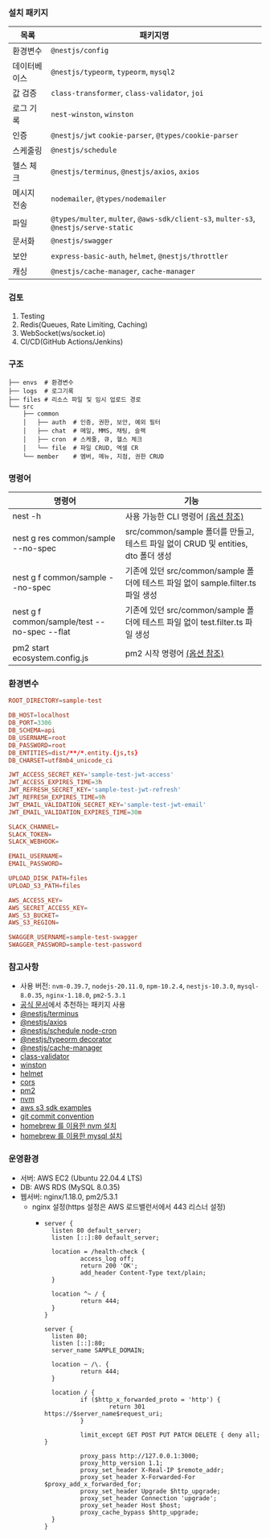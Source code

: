 ### 설치 패키지

| 목록     | 패키지명                                                                                 |
|--------|--------------------------------------------------------------------------------------|
| 환경변수   | `@nestjs/config`                                                                     |
| 데이터베이스 | `@nestjs/typeorm`, `typeorm`, `mysql2`                                               |
| 값 검증   | `class-transformer`, `class-validator`, `joi`                                        |
| 로그 기록  | `nest-winston`, `winston`                                                            |
| 인증     | `@nestjs/jwt` `cookie-parser`, `@types/cookie-parser`                                |
| 스케줄링   | `@nestjs/schedule`                                                                   |
| 헬스 체크  | `@nestjs/terminus`, `@nestjs/axios`, `axios`                                         |
| 메시지 전송 | `nodemailer`, `@types/nodemailer`                                                    |
| 파일     | `@types/multer`, `multer`, `@aws-sdk/client-s3`, `multer-s3`, `@nestjs/serve-static` |
| 문서화    | `@nestjs/swagger`                                                                    |
| 보안     | `express-basic-auth`, `helmet`, `@nestjs/throttler`                                  |
| 캐싱     | `@nestjs/cache-manager`, `cache-manager`                                             |

### 검토

1. Testing
2. Redis(Queues, Rate Limiting, Caching)
3. WebSocket(ws/socket.io)
4. CI/CD(GitHub Actions/Jenkins)

### 구조

```
├── envs  # 환경변수
├── logs  # 로그기록
├── files # 리소스 파일 및 임시 업로드 경로
└── src
    ├── common
    │   ├── auth  # 인증, 권한, 보안, 예외 필터
    │   ├── chat  # 메일, MMS, 채팅, 슬랙
    │   ├── cron  # 스케줄, 큐, 헬스 체크
    │   └── file  # 파일 CRUD, 엑셀 CR
    └── member    # 멤버, 메뉴, 지점, 권한 CRUD
```

### 명령어

| 명령어                                          | 기능                                                                      |
|----------------------------------------------|-------------------------------------------------------------------------|
| nest -h                                      | 사용 가능한 CLI 명령어 [(옵션 참조)](https://docs.nestjs.com/cli/usages)            |
| nest g res common/sample --no-spec           | src/common/sample 폴더를 만들고, 테스트 파일 없이 CRUD 및 entities, dto 폴더 생성         |
| nest g f common/sample --no-spec             | 기존에 있던 src/common/sample 폴더에 테스트 파일 없이 sample.filter.ts 파일 생성           |
| nest g f common/sample/test --no-spec --flat | 기존에 있던 src/common/sample 폴더에 테스트 파일 없이 test.filter.ts 파일 생성             |
| pm2 start ecosystem.config.js                | pm2 시작 명령어 [(옵션 참조)](https://pm2.keymetrics.io/docs/usage/quick-start/) |

### 환경변수
```conf
ROOT_DIRECTORY=sample-test

DB_HOST=localhost
DB_PORT=3306
DB_SCHEMA=api
DB_USERNAME=root
DB_PASSWORD=root
DB_ENTITIES=dist/**/*.entity.{js,ts}
DB_CHARSET=utf8mb4_unicode_ci

JWT_ACCESS_SECRET_KEY='sample-test-jwt-access'
JWT_ACCESS_EXPIRES_TIME=3h
JWT_REFRESH_SECRET_KEY='sample-test-jwt-refresh'
JWT_REFRESH_EXPIRES_TIME=9h
JWT_EMAIL_VALIDATION_SECRET_KEY='sample-test-jwt-email'
JWT_EMAIL_VALIDATION_EXPIRES_TIME=30m

SLACK_CHANNEL=
SLACK_TOKEN=
SLACK_WEBHOOK=

EMAIL_USERNAME=
EMAIL_PASSWORD=

UPLOAD_DISK_PATH=files
UPLOAD_S3_PATH=files

AWS_ACCESS_KEY=
AWS_SECRET_ACCESS_KEY=
AWS_S3_BUCKET=
AWS_S3_REGION=

SWAGGER_USERNAME=sample-test-swagger
SWAGGER_PASSWORD=sample-test-password
```

### 참고사항

- 사용 버전: `nvm-0.39.7`, `nodejs-20.11.0`, `npm-10.2.4`, `nestjs-10.3.0`, `mysql-8.0.35`, `nginx-1.18.0`, `pm2-5.3.1`
- [공식 문서](https://docs.nestjs.com/)에서 추천하는 패키지 사용
- [@nestjs/terminus](https://docs.nestjs.com/recipes/terminus)
- [@nestjs/axios](https://docs.nestjs.com/techniques/http-module)
- [@nestjs/schedule node-cron](https://github.com/kelektiv/node-cron)
- [@nestjs/typeorm decorator](https://typeorm.io/decorator-reference)
- [@nestjs/cache-manager](https://docs.nestjs.com/techniques/caching)
- [class-validator](https://github.com/typestack/class-validator)
- [winston](https://github.com/winstonjs/winston)
- [helmet](https://github.com/helmetjs/helmet)
- [cors](https://github.com/expressjs/cors)
- [pm2](https://pm2.keymetrics.io/docs/usage/quick-start/)
- [nvm](https://github.com/nvm-sh/nvm?tab=readme-ov-file#usage)
- [aws s3 sdk examples](https://docs.aws.amazon.com/sdk-for-javascript/v3/developer-guide/javascript_s3_code_examples.html)
- [git commit convention](https://www.conventionalcommits.org/en/v1.0.0/)
- [homebrew 를 이용한 nvm 설치](https://formulae.brew.sh/formula/nvm)
- [homebrew 를 이용한 mysql 설치](https://formulae.brew.sh/formula/mysql)

### 운영환경
- 서버: AWS EC2 (Ubuntu 22.04.4 LTS)
- DB: AWS RDS (MySQL 8.0.35)
- 웹서버: nginx/1.18.0, pm2/5.3.1
  - nginx 설정(https 설정은 AWS 로드밸런서에서 443 리스너 설정)
    - ```
      server {
        listen 80 default_server;
        listen [::]:80 default_server;

        location = /health-check {
                access_log off;
                return 200 'OK';
                add_header Content-Type text/plain;
        }

        location ^~ / {
                return 444;
        }
      }

      server {
        listen 80;
        listen [::]:80;
        server_name SAMPLE_DOMAIN;

        location ~ /\. {
                return 444;
        }

        location / {
                if ($http_x_forwarded_proto = 'http') {
                        return 301 https://$server_name$request_uri;
                }

                limit_except GET POST PUT PATCH DELETE { deny all; }

                proxy_pass http://127.0.0.1:3000;
                proxy_http_version 1.1;
                proxy_set_header X-Real-IP $remote_addr;
                proxy_set_header X-Forwarded-For $proxy_add_x_forwarded_for;
                proxy_set_header Upgrade $http_upgrade;
                proxy_set_header Connection 'upgrade';
                proxy_set_header Host $host;
                proxy_cache_bypass $http_upgrade;
        }
      }
      ```